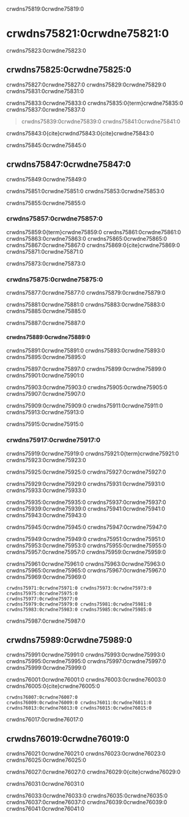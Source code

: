 crwdns75819:0crwdne75819:0
# crwdns75821:0crwdne75821:0

crwdns75823:0crwdne75823:0
## crwdns75825:0crwdne75825:0

crwdns75827:0crwdne75827:0 crwdns75829:0crwdne75829:0 crwdns75831:0crwdne75831:0

crwdns75833:0crwdne75833:0 crwdns75835:0{term}crwdne75835:0 crwdns75837:0crwdne75837:0
> crwdns75839:0crwdne75839:0 crwdns75841:0crwdne75841:0

crwdns75843:0{cite}crwdnd75843:0{cite}crwdne75843:0

crwdns75845:0crwdne75845:0
## crwdns75847:0crwdne75847:0

crwdns75849:0crwdne75849:0

crwdns75851:0crwdne75851:0 crwdns75853:0crwdne75853:0

crwdns75855:0crwdne75855:0
### crwdns75857:0crwdne75857:0

crwdns75859:0{term}crwdne75859:0 crwdns75861:0crwdne75861:0 crwdns75863:0crwdne75863:0 crwdns75865:0crwdne75865:0 crwdns75867:0crwdne75867:0 crwdns75869:0{cite}crwdne75869:0 crwdns75871:0crwdne75871:0

crwdns75873:0crwdne75873:0
### crwdns75875:0crwdne75875:0

crwdns75877:0crwdne75877:0 crwdns75879:0crwdne75879:0

crwdns75881:0crwdne75881:0 crwdns75883:0crwdne75883:0 crwdns75885:0crwdne75885:0

crwdns75887:0crwdne75887:0
#### crwdns75889:0crwdne75889:0

crwdns75891:0crwdne75891:0 crwdns75893:0crwdne75893:0 crwdns75895:0crwdne75895:0

crwdns75897:0crwdne75897:0 crwdns75899:0crwdne75899:0 crwdns75901:0crwdne75901:0

crwdns75903:0crwdne75903:0 crwdns75905:0crwdne75905:0 crwdns75907:0crwdne75907:0

crwdns75909:0crwdne75909:0 crwdns75911:0crwdne75911:0 crwdns75913:0crwdne75913:0

crwdns75915:0crwdne75915:0
### crwdns75917:0crwdne75917:0

crwdns75919:0crwdne75919:0 crwdns75921:0{term}crwdne75921:0 crwdns75923:0crwdne75923:0

crwdns75925:0crwdne75925:0 crwdns75927:0crwdne75927:0

crwdns75929:0crwdne75929:0 crwdns75931:0crwdne75931:0 crwdns75933:0crwdne75933:0

crwdns75935:0crwdne75935:0 crwdns75937:0crwdne75937:0 crwdns75939:0crwdne75939:0 crwdns75941:0crwdne75941:0 crwdns75943:0crwdne75943:0

crwdns75945:0crwdne75945:0 crwdns75947:0crwdne75947:0

crwdns75949:0crwdne75949:0 crwdns75951:0crwdne75951:0 crwdns75953:0crwdne75953:0 crwdns75955:0crwdne75955:0 crwdns75957:0crwdne75957:0 crwdns75959:0crwdne75959:0

crwdns75961:0crwdne75961:0 crwdns75963:0crwdne75963:0 crwdns75965:0crwdne75965:0 crwdns75967:0crwdne75967:0 crwdns75969:0crwdne75969:0

```{figure} ../../figures/routes-to-OA.jpg
crwdns75971:0crwdne75971:0 crwdns75973:0crwdne75973:0 crwdns75975:0crwdne75975:0
crwdns75977:0crwdne75977:0
crwdns75979:0crwdne75979:0 crwdns75981:0crwdne75981:0 crwdns75983:0crwdne75983:0 crwdns75985:0crwdne75985:0
```

crwdns75987:0crwdne75987:0
## crwdns75989:0crwdne75989:0

crwdns75991:0crwdne75991:0 crwdns75993:0crwdne75993:0 crwdns75995:0crwdne75995:0 crwdns75997:0crwdne75997:0 crwdns75999:0crwdne75999:0

crwdns76001:0crwdne76001:0 crwdns76003:0crwdne76003:0 crwdns76005:0{cite}crwdne76005:0

```{figure} ../../figures/share-work-openly.jpg
crwdns76007:0crwdne76007:0
crwdns76009:0crwdne76009:0 crwdns76011:0crwdne76011:0 crwdns76013:0crwdne76013:0 crwdns76015:0crwdne76015:0
```

crwdns76017:0crwdne76017:0
## crwdns76019:0crwdne76019:0

crwdns76021:0crwdne76021:0 crwdns76023:0crwdne76023:0 crwdns76025:0crwdne76025:0

crwdns76027:0crwdne76027:0 crwdns76029:0{cite}crwdne76029:0

crwdns76031:0crwdne76031:0

crwdns76033:0crwdne76033:0 crwdns76035:0crwdne76035:0 crwdns76037:0crwdne76037:0 crwdns76039:0crwdne76039:0 crwdns76041:0crwdne76041:0
